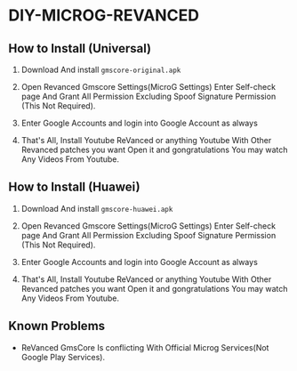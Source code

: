 # DIY-MICROG-REVANCED

## How to Install (Universal)

1. Download And install ```gmscore-original.apk```

2. Open Revanced Gmscore Settings(MicroG Settings) Enter Self-check page And Grant All Permission Excluding Spoof Signature Permission (This Not Required).

3. Enter Google Accounts and login into Google Account as always

6. That's All, Install Youtube ReVanced or anything Youtube With Other Revanced patches you want Open it and gongratulations You may watch Any Videos From Youtube.

## How to Install (Huawei)

1. Download And install ```gmscore-huawei.apk```

2. Open Revanced Gmscore Settings(MicroG Settings) Enter Self-check page And Grant All Permission Excluding Spoof Signature Permission (This Not Required).

3. Enter Google Accounts and login into Google Account as always

6. That's All, Install Youtube ReVanced or anything Youtube With Other Revanced patches you want Open it and gongratulations You may watch Any Videos From Youtube.

## Known Problems

- ReVanced GmsCore Is conflicting With Official Microg Services(Not Google Play Services).
